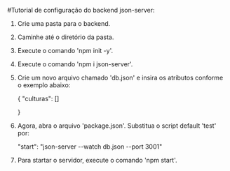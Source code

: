 
#Tutorial de configuração do backend json-server:

1. Crie uma pasta para o backend.
2. Caminhe até o diretório da pasta.
3. Execute o comando 'npm init -y'.
4. Execute o comando 'npm i json-server'.
5. Crie um novo arquivo chamado 'db.json' e insira os atributos conforme o exemplo abaixo:

    {
        "culturas": []

    }

6. Agora, abra o arquivo 'package.json'. Substitua o script default 'test' por:
     
     "start": "json-server --watch db.json --port 3001" 

7. Para startar o servidor, execute o comando 'npm start'.